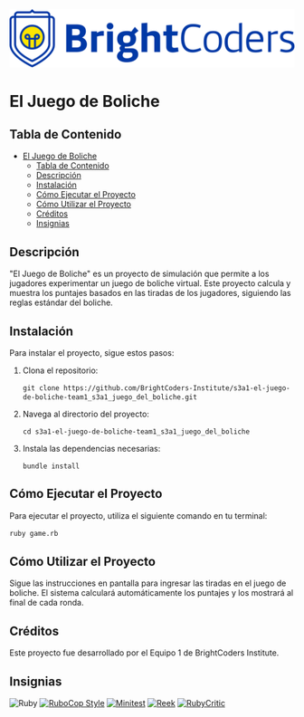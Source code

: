![BrightCoders Logo](img/logo.png)

# El Juego de Boliche

## Tabla de Contenido
- [El Juego de Boliche](#el-juego-de-boliche)
  - [Tabla de Contenido](#tabla-de-contenido)
  - [Descripción](#descripción)
  - [Instalación](#instalación)
  - [Cómo Ejecutar el Proyecto](#cómo-ejecutar-el-proyecto)
  - [Cómo Utilizar el Proyecto](#cómo-utilizar-el-proyecto)
  - [Créditos](#créditos)
  - [Insignias](#insignias)

## Descripción
"El Juego de Boliche" es un proyecto de simulación que permite a los jugadores experimentar un juego de boliche virtual. Este proyecto calcula y muestra los puntajes basados en las tiradas de los jugadores, siguiendo las reglas estándar del boliche.

## Instalación
Para instalar el proyecto, sigue estos pasos:
1. Clona el repositorio:
   ```
   git clone https://github.com/BrightCoders-Institute/s3a1-el-juego-de-boliche-team1_s3a1_juego_del_boliche.git
   ```
2. Navega al directorio del proyecto:
   ```
   cd s3a1-el-juego-de-boliche-team1_s3a1_juego_del_boliche
   ```
3. Instala las dependencias necesarias:
   ```
   bundle install
   ```

## Cómo Ejecutar el Proyecto
Para ejecutar el proyecto, utiliza el siguiente comando en tu terminal:
```bash
ruby game.rb
```

## Cómo Utilizar el Proyecto
Sigue las instrucciones en pantalla para ingresar las tiradas en el juego de boliche. El sistema calculará automáticamente los puntajes y los mostrará al final de cada ronda.

## Créditos
Este proyecto fue desarrollado por el Equipo 1 de BrightCoders Institute.

## Insignias
![Ruby](https://img.shields.io/badge/ruby-%23CC342D.svg?style=for-the-badge&logo=ruby&logoColor=white)
[![RuboCop Style](https://img.shields.io/badge/code_style-RuboCop-brightgreen.svg)](https://github.com/rubocop/rubocop)
[![Minitest](https://img.shields.io/badge/test-Minitest-blue.svg)](https://github.com/seattlerb/minitest)
[![Reek](https://img.shields.io/badge/code_smell-Reek-yellowgreen.svg)](https://github.com/troessner/reek)
[![RubyCritic](https://img.shields.io/badge/code_quality-RubyCritic-orange.svg)](https://github.com/whitesmith/rubycritic)

